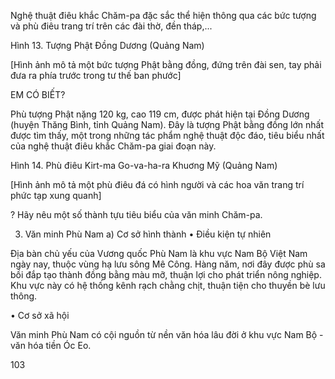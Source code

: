 Nghệ thuật điêu khắc Chăm-pa đặc sắc thể hiện thông qua các bức tượng và phù điêu trang trí trên các đài thờ, đền tháp,...

Hình 13. Tượng Phật Đồng Dương (Quảng Nam)

[Hình ảnh mô tả một bức tượng Phật bằng đồng, đứng trên đài sen, tay phải đưa ra phía trước trong tư thế ban phước]

EM CÓ BIẾT?

Phù tượng Phật nặng 120 kg, cao 119 cm, được phát hiện tại Đồng Dương (huyện Thăng Bình, tỉnh Quảng Nam). Đây là tượng Phật bằng đồng lớn nhất được tìm thấy, một trong những tác phẩm nghệ thuật độc đáo, tiêu biểu nhất của nghệ thuật điêu khắc Chăm-pa giai đoạn này.

Hình 14. Phù điêu Kirt-ma Go-va-ha-ra Khuơng Mỹ (Quảng Nam)

[Hình ảnh mô tả một phù điêu đá có hình người và các hoa văn trang trí phức tạp xung quanh]

? Hãy nêu một số thành tựu tiêu biểu của văn minh Chăm-pa.

3. Văn minh Phù Nam
a) Cơ sở hình thành
• Điều kiện tự nhiên

Địa bàn chủ yếu của Vương quốc Phù Nam là khu vực Nam Bộ Việt Nam ngày nay, thuộc vùng hạ lưu sông Mê Công. Hàng năm, nơi đây được phù sa bồi đắp tạo thành đồng bằng màu mỡ, thuận lợi cho phát triển nông nghiệp. Khu vực này có hệ thống kênh rạch chằng chịt, thuận tiện cho thuyền bè lưu thông.

• Cơ sở xã hội

Văn minh Phù Nam có cội nguồn từ nền văn hóa lâu đời ở khu vực Nam Bộ - văn hóa tiền Óc Eo.

103